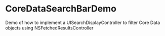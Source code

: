 CoreDataSearchBarDemo
=====================

Demo of how to implement a UISearchDisplayController to filter Core Data objects using NSFetchedResultsController
